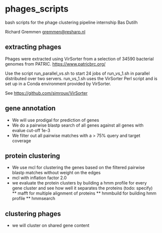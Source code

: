 # phages_scripts
bash scripts for the phage clustering pipeline internship Bas Dutilh

Richard Gremmen
gremmen@resharp.nl


## extracting phages ##
Phages were extracted using VirSorter from a selection of 34590 bacterial genomes from PATRIC.
https://www.patricbrc.org/

Use the script run_parallel_vs.sh to start 24 jobs of run_vs_1.sh in parallel distributed over two servers.
run_vs_1.sh uses the VirSorter Perl script and is set up in a Conda environment provided by VirSorter.

See
https://github.com/simroux/VirSorter


## gene annotation ##

* We will use prodigal for prediction of genes
* We do a pairwise blastp search of all genes against all genes with evalue cut-off 1e-3
* We filter out all pairwise matches with a > 75% query and target coverage


## protein clustering ##
* We use mcl for clustering the genes based on the filtered pairwise blastp matches without weight on the edges
* mcl with inflation factor 2.0
* we evaluate the protein clusters by building a hmm profile for every gene cluster and see how well it separates the proteins (todo: specify)
** mafft for multiple alignment of proteins
** hmmbuild for building hmm profile
** hmmsearch

## clustering phages ##
* we will cluster on shared gene content
